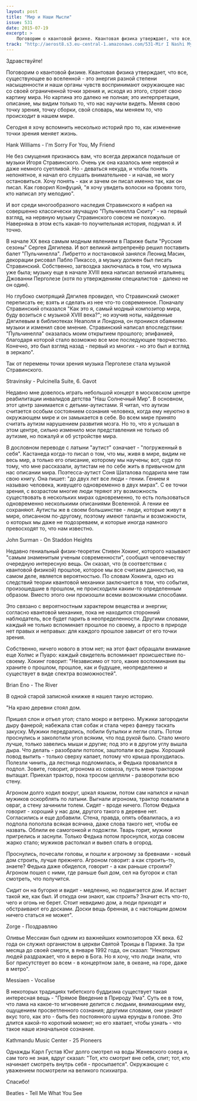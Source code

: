 ```yaml
---
layout: post
title: "Мир и Наши Мысли"
issue: 531
date: 2015-07-19
excerpt: >
    Поговорим о квантовой физике. Квантовая физика утверждает, что все, существующее во вселенной - это энергия разной степени насыщенности и наши органы чувств воспринимают окружающее нас со своей ограниченной точки зрения и, исходя из этого, строят свою картину мира. Но картина это далеко не полная; это интерпретация, описание, мы видим только то, что нас научили видеть. Меняя свою точку зрения, точку сборки, свой словарь, мы меняем то, что происходит в нашем мире.
track: "http://aerost8.s3.eu-central-1.amazonaws.com/531-Mir I Nashi Mysli.mp3"
---
```


Здравствуйте!

Поговорим о квантовой физике. Квантовая физика утверждает, что все, существующее во вселенной - это энергия разной степени насыщенности и наши органы чувств воспринимают окружающее нас со своей ограниченной точки зрения и, исходя из этого, строят свою картину мира. Но картина это далеко не полная; это интерпретация, описание, мы видим только то, что нас научили видеть. Меняя свою точку зрения, точку сборки, свой словарь, мы меняем то, что происходит в нашем мире.

Сегодня я хочу вспомнить несколько историй про то, как изменение точки зрения меняет жизнь.

Hank Williams - I'm Sorry For You, My Friend

Не без смущения признаюсь вам, что всегда держался подальше от музыки Игоря Стравинского. Очень уж она казалось мне нервной и даже немного суетливой. Но - деваться некуда, и чтобы понять непонятное, я начал его слушать внимательнее - и начав, не могу остановиться. Хочу понять - как и зачем он писал именно так, как он писал. Как говорил Конфуций, "я хочу увидеть волоски на бровях того, кто написал эту мелодию".

И вот среди многообразного наследия Стравинского я набрел на совершенно классически звучащую "Пульчинелла Сюиту" - на первый взгляд, на нервную музыку Стравинского совсем не похожую. Наверняка в этом есть какая-то поучительная история, подумал я. И точно.

В начале XX века самым модным явлением в Париже были "Русские сезоны" Сергея Дягилева. И вот великий антрепренёр решил поставить балет "Пульчинелла". Либретто и постановкой занялся Леонид Масин, декорации рисовал Пабло Пикассо, а музыку должен был писать Стравинский. Собственно, загвоздка заключалась в том, что музыка уже была; музыку еще в начале XVIII века написал великий итальянец Джованни Перголезе (хотя по утверждениям специалистов - далеко не он один).

Но глубоко смотрящий Дягилев провидел, что Стравинский сможет переписать ее; взять и сделать из нее что-то современное. Поначалу Стравинский отказался "Как это я, самый модный композитор мира, буду возиться с музыкой XVIII века?"; но изучив ноты, найденные Дягилевым в библиотеках Неаполя и Лондона, он проникся обаянием музыки и изменил свое мнение. Стравинский написал впоследствии: "Пульчинелла" оказалась моим открытием прошлого; эпифанией, благодаря которой стало возможно все мое последующее творчество. Конечно, это был взгляд назад - первый из многих - но это был и взгляд в зеркало".

Так от перемены точки зрения музыка Перголезе стала музыкой Стравинского.

Stravinsky - Pulcinella Suite, 6. Gavot

Недавно мне довелось играть небольшой концерт в московском центре реабилитации инвалидов детства "Наш Солнечный Мир". В основном, этот центр занимается с детьми-аутистами. Я читал, что аутизм считается особым состоянием сознания человека, когда ему неуютно в окружающем мире и он замыкается в себе. Во всем мире принято считать аутизм нарушением развития мозга. Но то, что я услышал в этом центре, сильно изменило мои представления не только об аутизме, но пожалуй и об устройстве мира.

В дословном переводе с латыни "аутист" означает - "погруженный в себя". Кастанеда когда-то писал о том, что мы, живя в мире, видим не весь мир, а только его описание, которому мы научены; вот, судя по тому, что мне рассказали, аутистам не по себе жить в привычном для нас описании мира. Поэтесса-аутист Соня Шаталова подарила мне там свою книгу. Она пишет: "до двух лет все люди - гении. Гением я называю человека, живущего одновременно в двух мирах". С ее точки зрения, с возрастом многие люди теряют эту возможность существовать в нескольких мирах одновременно, то есть пользоваться одновременно несколькими описаниями Вселенной. А гении ее сохраняют. Аутисты же в своем большинстве - люди, которые живут в мире, описанном по-другому, поэтому имеют таланты и возможности, о которых мы даже не подозреваем, и которые иногда намного превосходят то, что нам известно.

John Surman - On Staddon Heights

Недавно гениальный физик-теоретик Стивен Хокинг, которого называют "самым знаменитым ученым современности", сообщил человечеству очередную интересную вещь. Он сказал, что (в соответствии с квантовой физикой) прошлое, которое мы все считаем данностью, на самом деле, является вероятностью. По словам Хокинга, одно из следствий теории квантовой механики заключается в том, что события, произошедшие в прошлом, не происходили каким-то определенным образом. Вместо этого они произошли всеми возможными способами.

Это связано с вероятностным характером вещества и энергии; согласно квантовой механике, пока не находится сторонний наблюдатель, все будет парить в неопределенности. Другими словами, каждый не только вспоминает прошлое по своему, а просто в природе нет правых и неправых: для каждого прошлое зависит от его точки зрения.

Собственно, ничего нового в этом нет; на этот факт обращали внимание еще Холмс и Пуаро: каждый свидетель вспоминает происшествие по-своему. Хокинг говорит: "Независимо от того, какие воспоминания вы храните о прошлом, прошлое, как и будущее, неопределенно и существует в виде спектра возможностей".

Brian Eno - The River

В одной старой записной книжке я нашел такую историю.

"На краю деревни стоял дом.

Пришел слон и отъел угол; стало мокро и ветрено. Мужики загородили дыру фанерой; набежала стая собак и стала через фанеру таскать закуску. Мужики передрались, побили бутылки и легли спать. Потом проснулись и заколотили угол всяким, что под рукой было. Стало много лучше, только завелись мыши и другие; под это и в другом углу вышла дыра. Что делать - разобрали потолок, заштопали все дыры. Хороший повод выпить - только сверху капает, потому что крыша прохудилась. Полезли чинить, да лестница подломилась, и Федька провалился в подпол. Зовите, говорит, агронома из совхоза, пусть меня трактором вытащат. Приехал трактор, пока тросом цепляли - разворотили всю стену.

Агроном долго ходил вокруг, цокал языком, потом сам напился и начал мужиков оскорблять по латыни. Выгнали агронома, трактор повалили в овраг, а стену зачинили толем. Сидят - вроде ничего. Потом Федька говорит - хороший у нас дом, другого такого в деревне нет. Согласились и еще добавили. Стена, правда, опять обвалилась, а из подпола поползла всякая всячина, даже слова такого нет, чтобы ее назвать. Облили ее самогонкой и подожгли. Тварь горит, мужики пригрелись и заснули. Только Федька потом проснулся, когда совсем жарко стало; мужиков растолкал и вывел спать в огород.

Проснулись, почесали головы, и пошли к агроному за бревнами - новый дом строить, лучше прежнего. Агроном говорит: а как строить-то, знаете? Федька даже обиделся, говорит - а как раньше строили? Агроном пошел с ними, где раньше был дом, сел на бугорок и стал смотреть, что получится.

Сидит он на бугорке и видит - медленно, но подвигается дом. И встает такой же, как был. И откуда они знают, как строить? Значит есть что-то, чего и огонь не берет. Стоит невидимо дом, а люди приходят и обстраивают его досками. Доски вещь бренная, а с настоящим домом ничего статься не может".

Zorge - Поздравляю

Оливье Мессиан был одним из важнейших композиторов XX века. 62 года он служил органистом в церкви Святой Троицы в Париже. За три месяца до своей смерти, в январе 1992 года, он сказал: "Некоторых людей раздражает, что я верю в Бога. Но я хочу, что люди знали, что Бог присутствует во всем - в концертном зале, в океане, на горе, даже в метро".

Messiaen - Vocalise

В некоторых традициях тибетского буддизма существует такая интересная вещь - "Прямое Введение в Природу Ума". Суть ее в том, что лама на какое-то мгновение делится с людьми, внимающими ему, ощущением просветленного сознания; другими словами, они узнают вкус того, как это - быть без постоянного шума ерунды в голове. Это длится какой-то короткий момент; но его хватает, чтобы узнать - что такое наше изначальное сознание.

Kathmandu Music Center - 25 Pioneers

Однажды Карл Густав Юнг долго смотрел на воды Женевского озера и, сам того не зная, вдруг сказал: "Тот, кто смотрит вне себя, спит; тот, кто начинает смотреть внутрь себя - просыпается". Окружающие с уважением посмотрели на великого психиатра.

Спасибо!

Beatles - Tell Me What You See
